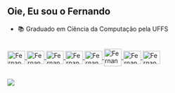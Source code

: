 ## Oie, Eu sou o Fernando
- 📚 Graduado em Ciência da Computação pela UFFS
<!-- - 🎮 As vezes faço lives na Twitch -->


 <div align="left">
  <a href="https://github.com/FernandoFdeS">
  <!-- <img height="180em" src="https://github-readme-stats.vercel.app/api/top-langs/?username=FernandoFdes"/> -->
</div>
<div style="display: inline_block"><br>
  <img align="center" alt="FernandoFdeS-html" height="30" width="40" src="https://cdn.jsdelivr.net/gh/devicons/devicon/icons/html5/html5-original.svg">
  <img align="center" alt="FernandoFdeS-css" height="30" width="40" src="https://cdn.jsdelivr.net/gh/devicons/devicon/icons/css3/css3-original.svg">
  <img align="center" alt="FernandoFdeS-js" height="30" width="40" src="https://cdn.jsdelivr.net/gh/devicons/devicon/icons/javascript/javascript-original.svg">  
  <img align="center" alt="FernandoFdeS-php" height="30" width="40" src="https://cdn.jsdelivr.net/gh/devicons/devicon/icons/php/php-original.svg">
  <img align="center" alt="FernandoFdeS-bootstrap" height="30" width="40" src="https://cdn.jsdelivr.net/gh/devicons/devicon/icons/bootstrap/bootstrap-original.svg">
  <img align="center" alt="FernandoFdeS-laravel" width="40" src="https://cdn.jsdelivr.net/npm/devicons@1.8.0/!SVG/laravel.svg">
  <img align="center" alt="FernandoFdeS-c" height="30" width="40" src="https://cdn.jsdelivr.net/gh/devicons/devicon/icons/c/c-original.svg">
  <img align="center" alt="FernandoFdeS-java" height="30" width="40" src="https://cdn.jsdelivr.net/gh/devicons/devicon/icons/java/java-original.svg">
  
   <!--<img align="right" alt="FernandoFdeS-pic" height="150" style="border-radius:50px;" src="https://media.discordapp.net/attachments/639956127056134178/890373478988013628/Publicacoes_Instagram_1_1.png?width=676&height=676">-->
</div>
  
  ##
 
<div> 
 
 <a href="https://www.linkedin.com/in/fernando-franceschet-de-souza-27ba83225/" target="_blank"><img src="https://img.shields.io/badge/-LinkedIn-%230077B5?style=for-the-badge&logo=linkedin&logoColor=white" target="_blank"></a> 
 <!-- <a href="https://www.twitch.tv/fernandofdes" target="_blank"><img src="https://img.shields.io/badge/Twitch-9146FF?style=for-the-badge&logo=twitch&logoColor=white" target="_blank"></a> -->
 
 
</div>
